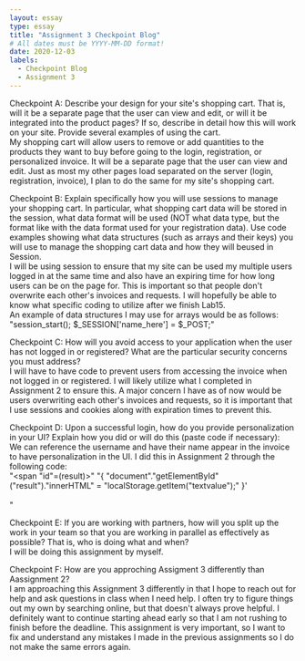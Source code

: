 ```yaml
---
layout: essay
type: essay
title: "Assignment 3 Checkpoint Blog"
# All dates must be YYYY-MM-DD format!
date: 2020-12-03
labels:
  - Checkpoint Blog
  - Assignment 3
---
```


Checkpoint A:
Describe your design for your site's shopping cart. That is, will it be a separate page that the user can view and edit, or will it be integrated into the product pages? If so, describe in detail how this will work on your site. Provide several examples of using the cart. <br>
My shopping cart will allow users to remove or add quantities to the products they want to buy before going to the login, registration, or personalized invoice. It will be a separate page that the user can view and edit. Just as most my other pages load separated on the server (login, registration, invoice), I plan to do the same for my site's shopping cart. <br>

Checkpoint B:
Explain specifically how you will use sessions to manage your shopping cart. In particular, what shopping cart data will be stored in the session, what data format will be used (NOT what data type, but the format like with the data format used for your registration data). Use code examples showing what data structures (such as arrays and their keys) you will use to manage the shopping cart data and how they will beused in Session. <br>
I will be using session to ensure that my site can be used my multiple users logged in at the same time and also have an expiring time for how long users can be on the page for. This is important so that people don't overwrite each other's invoices and requests. I will hopefully be able to know what specific coding to utilize after we finish Lab15. <br>
An example of data structures I may use for arrays would be as follows: "session_start();
 $_SESSION['name_here'] = $_POST;" <br>

Checkpoint C:
How will you avoid access to your application when the user has not logged in or registered? What are the particular security concerns you must address? <br>
I will have to have code to prevent users from accessing the invoice when not logged in or registered. I will likely utilize what I completed in Assignment 2 to ensure this. A major concern I have as of now would be users overwriting each other's invoices and requests, so it is important that I use sessions and cookies along with expiration times to prevent this. <br>

Checkpoint D:
Upon a successful login, how do you provide personalization in your UI? Explain how you did or will do this (paste code if necessary): <br>
We can reference the username and have their name appear in the invoice to have personalization in the UI. I did this in Assignment 2 through the following code: <br>
"<span "id"=(result)>"</span> 
"{ "document"."getElementById"("result")."innerHTML" = "localStorage.getItem("textvalue");" }' <br>
  <br>"

Checkpoint E:
If you are working with partners, how will you split up the work in your team so that you are working in parallel as effectively as possible? That is, who is doing what and when? <br>
I will be doing this assignment by myself. 
<br>

Checkpoint F:
How are you approching Assigment 3 differently than Aassignment 2? <br>
I am approaching this Assignment 3 differently in that I hope to reach out for help and ask questions in class when I need help. I often try to figure things out my own by searching online, but that doesn't always prove helpful. I definitely want to continue starting ahead early so that I am not rushing to finish before the deadline. This assignment is very important, so I want to fix and understand any mistakes I made in the previous assignments so I do not make the same errors again.
 

